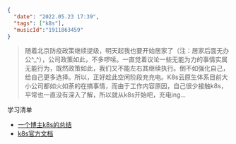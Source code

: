 ```json
{
  "date": "2022.05.23 17:39",
  "tags": ["k8s"],
  "musicId":"1911863459"
}
```



> 随着北京防疫政策继续提级，明天起我也要开始居家了（注：居家后面无办公^_^），公司政策如此，不多啰嗦。一直觉着议论一些无能为力的事情实属无能行为，既然政策如此，我们又不能左右其继续执行。倒不如强化自己，给自己更多选择。所以，正好趁此空闲阶段充充电。K8s云原生体系目前大小公司都如火如荼的在搞事情，而由于工作内容原因，自己很少接触k8s，平常也一直没有深入了解，所以就从k8s开始吧，充电ing... 



学习清单

- [一个博主k8s的总结](https://jimmysong.io/kubernetes-handbook/concepts/ingress.html)
- [k8s官方文档](https://kubernetes.io/zh/docs/concepts/services-networking/ingress/)


